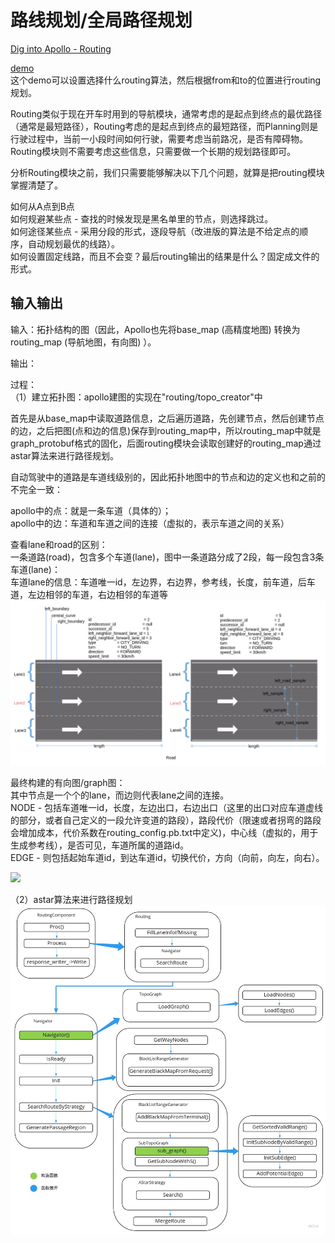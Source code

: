 # 路线规划/全局路径规划

[]()[Dig into Apollo - Routing](https://github.com/daohu527/Dig-into-Apollo/tree/master/modules/routing)

[]()[demo](https://daohu527.github.io/) </br>
这个demo可以设置选择什么routing算法，然后根据from和to的位置进行routing规划。

Routing类似于现在开车时用到的导航模块，通常考虑的是起点到终点的最优路径（通常是最短路径），Routing考虑的是起点到终点的最短路径，而Planning则是行驶过程中，当前一小段时间如何行驶，需要考虑当前路况，是否有障碍物。Routing模块则不需要考虑这些信息，只需要做一个长期的规划路径即可。

分析Routing模块之前，我们只需要能够解决以下几个问题，就算是把routing模块掌握清楚了。

如何从A点到B点 </br>
如何规避某些点 - 查找的时候发现是黑名单里的节点，则选择跳过。</br>
如何途径某些点 - 采用分段的形式，逐段导航（改进版的算法是不给定点的顺序，自动规划最优的线路）。</br>
如何设置固定线路，而且不会变？最后routing输出的结果是什么？固定成文件的形式。</br>

## 输入输出
输入：拓扑结构的图（因此，Apollo也先将base_map (高精度地图) 转换为routing_map (导航地图，有向图) ）。

输出：

过程：</br>
（1）建立拓扑图：apollo建图的实现在"routing/topo_creator"中</br>

首先是从base_map中读取道路信息，之后遍历道路，先创建节点，然后创建节点的边，之后把图(点和边的信息)保存到routing_map中，所以routing_map中就是graph_protobuf格式的固化，后面routing模块会读取创建好的routing_map通过astar算法来进行路径规划。

自动驾驶中的道路是车道线级别的，因此拓扑地图中的节点和边的定义也和之前的不完全一致：

apollo中的点：就是一条车道（具体的）；</br>
apollo中的边：车道和车道之间的连接（虚拟的，表示车道之间的关系）</br>

查看lane和road的区别：</br>
一条道路(road)，包含多个车道(lane)，图中一条道路分成了2段，每一段包含3条车道(lane)：</br>
车道lane的信息：车道唯一id，左边界，右边界，参考线，长度，前车道，后车道，左边相邻的车道，右边相邻的车道等 </br>
![]()![](images/lane_road.png)

最终构建的有向图/graph图：</br>
其中节点是一个个的lane，而边则代表lane之间的连接。</br>
NODE - 包括车道唯一id，长度，左边出口，右边出口（这里的出口对应车道虚线的部分，或者自己定义的一段允许变道的路段），路段代价（限速或者拐弯的路段会增加成本，代价系数在routing_config.pb.txt中定义)，中心线（虚拟的，用于生成参考线），是否可见，车道所属的道路id。</br>
EDGE - 则包括起始车道id，到达车道id，切换代价，方向（向前，向左，向右）。</br>

![]()![](images/graph图.jpg)

（2）astar算法来进行路径规划
![]()![](images/main_routing.jpg)
